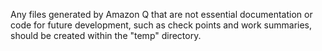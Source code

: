 Any files generated by Amazon Q that are not essential documentation or code for future development, such as check points and work summaries, should be created within the "temp" directory.